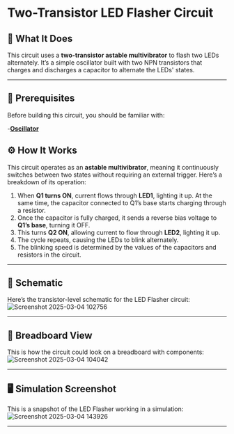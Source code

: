 # Two-Transistor LED Flasher Circuit

## 📝 What It Does

This circuit uses a **two-transistor astable multivibrator** to flash two LEDs alternately. It’s a simple oscillator built with two NPN transistors that charges and discharges a capacitor to alternate the LEDs' states.

---

## 📌 Prerequisites

Before building this circuit, you should be familiar with:

-**[Oscillator](../../BJT_Circuits/Oscillator)**

## ⚙️ How It Works

This circuit operates as an **astable multivibrator**, meaning it continuously switches between two states without requiring an external trigger. Here’s a breakdown of its operation:

1. When **Q1 turns ON**, current flows through **LED1**, lighting it up. At the same time, the capacitor connected to Q1’s base starts charging through a resistor.
2. Once the capacitor is fully charged, it sends a reverse bias voltage to **Q1’s base**, turning it OFF.
3. This turns **Q2 ON**, allowing current to flow through **LED2**, lighting it up.
4. The cycle repeats, causing the LEDs to blink alternately.
5. The blinking speed is determined by the values of the capacitors and resistors in the circuit.

---

## 📐 Schematic

Here’s the transistor-level schematic for the LED Flasher circuit:
![Screenshot 2025-03-04 102756](https://github.com/user-attachments/assets/22bdbc74-cb2a-4258-9e98-3feb0083bacb)

---

## 🔌 Breadboard View

This is how the circuit could look on a breadboard with components:
![Screenshot 2025-03-04 104042](https://github.com/user-attachments/assets/903ae3e4-a922-41cf-908d-4d1139947716)

---

## 🖥️ Simulation Screenshot

This is a snapshot of the LED Flasher working in a simulation:
![Screenshot 2025-03-04 143926](https://github.com/user-attachments/assets/5e9cb8ef-9d3b-40c6-b3c0-6255fde00452)

---
